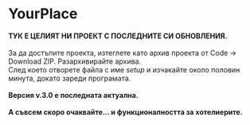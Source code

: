 # YourPlace
**ТУК Е ЦЕЛИЯТ НИ ПРОЕКТ С ПОСЛЕДНИТЕ СИ ОБНОВЛЕНИЯ.** 
<br>
<br>
За да достъпите проекта, изтеглете като архив проекта от Code -> Download ZIP. Разархивирайте архива.
<br>
След което отворете файла с име _setup_ и изчакайте около половин минута, докато зареди програмата.
<br>
<br>
**Версия v.3.0 е последната актуална.**
<br>
<br>
**А съвсем скоро очаквайте... и функционалността за хотелиерите.**

